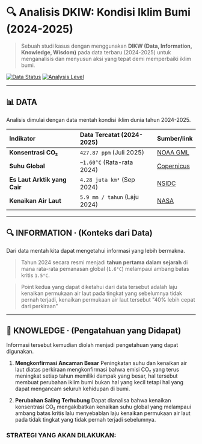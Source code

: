 # 🔍 Analisis DKIW: Kondisi Iklim Bumi (2024-2025)
> Sebuah studi kasus dengan menggunakan **DIKW (Data, Information, Knowledge, Wisdom)** pada data terbaru (2024-2025) untuk menganalisis dan menyusun aksi yang tepat demi memperbaiki iklim bumi.

[![Data Status](https://img.shields.io/badge/Data-2024%2F2025-blue.svg)](https://shields.io/)
[![Analysis Level](https://img.shields.io/badge/Analysis-Critical-red.svg)](https://shields.io/)

---

## 📊 DATA
Analisis dimulai dengan data mentah kondisi iklim dunia tahun 2024-2025.

| Indikator | Data Tercatat (2024-2025) | Sumber/link |
| :--- | :--- | :--- |
| **Konsentrasi CO₂** | `427.87 ppm` (Juli 2025) | [NOAA GML](https://gml.noaa.gov/ccgg/trends/) |
| **Suhu Global** | `~1.60°C` (Rata-rata 2024) | [Copernicus](https://climate.copernicus.eu/) |
| **Es Laut Arktik yang Cair** | `4.28 juta km²` (Sep 2024) | [NSIDC](https://nsidc.org/arcticseaicenews/) |
| **Kenaikan Air Laut**| `5.9 mm / tahun` (Laju 2024) | [NASA](https://sealevel.nasa.gov/) |

---

## 🔍 INFORMATION · (Konteks dari Data)
Dari data mentah kita dapat mengetahui informasi yang lebih bermakna.

>Tahun 2024 secara resmi menjadi **tahun pertama dalam sejarah** di mana rata-rata pemanasan global (`1.6°C`) melampaui ambang batas kritis `1.5°C`.

>Point kedua yang dapat diketahui dari data tersebut adalah laju kenaikan permukaan air laut pada tingkat yang sebelumnya tidak pernah terjadi, kenaikan permukaan air laut tersebut "40% lebih cepat dari perkiraan"

---

## 🧠 KNOWLEDGE · (Pengatahuan yang Didapat)
Informasi tersebut kemudian diolah menjadi pengetahuan yang dapat digunakan.

1. **Mengkonfirmasi Ancaman Besar**
    Peningkatan suhu dan kenaikan air laut diatas perkiraan mengkonfirmasi bahwa emisi CO₂ yang terus meningkat setiap tahun memiliki dampak yang besar, hal tersebut membuat perubahan iklim bumi bukan hal yang kecil tetapi hal yang dapat mengancam seluruh kehidupan di bumi.

2. **Perubahan Saling Terhubung**
   Dapat dianalisa bahwa kenaikan konsentrasi CO₂ mengakibatkan kenaikan suhu global yang melampaui ambang batas kritis lalu menyebablan laju kenaikan permukaan air laut pada tidak tingkat yang tidak pernah terjadi sebelumnya.

### STRATEGI YANG AKAN DILAKUKAN:



